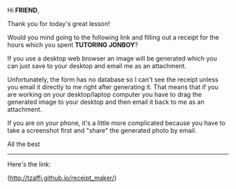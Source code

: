 Hi **FRIEND**,

Thank you for today's great lesson!

Would you mind going to the following link and filling out a receipt for the hours which you spent 
**TUTORING JONBOY**? 

If you use a desktop web browser an image will be generated which you can just save to your desktop
and email me as an attachment. 

Unfortunately, the form has no database so I can't see the receipt unless you email it directly to me
right after generating it. That means that if you are working on your desktop/laptop computer you have to drag 
the generated image to your desktop and then email it back to me as an attachment.

If you are on your phone, it's a little more complicated because you have to take a screenshot first and "share" 
the generated photo by email.

All the best

------------
Here's the link:

(http://tzaffi.github.io/receipt_maker/)
